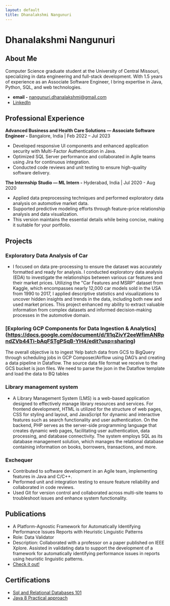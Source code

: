 ```yaml
---
layout: default
title: Dhanalakshmi Nangunuri
---
```


# Dhanalakshmi Nangunuri

## About Me

Computer Science graduate student at the University of Central Missouri, specializing in data engineering and full-stack development. With 1.5 years of experience as an Associate Software Engineer, I bring expertise in Java, Python, SQL, and web technologies.

- **email -** nangunuri.dhanalakshmi@gmail.com
- [LinkedIn](https://www.linkedin.com/in/dhanalakshmi-nangunuri/)

## Professional Experience

**Advanced Business and Health Care Solutions — Associate Software Engineer -** Bangalore, India | Feb 2022 – Jul 2023 
- Developed responsive UI components and enhanced application security with Multi-Factor Authentication in Java.
- Optimized SQL Server performance and collaborated in Agile teams using Jira for continuous integration.
- Conducted code reviews and unit testing to ensure high-quality software delivery.

**The Internship Studio — ML Intern -** Hyderabad, India | Jul 2020 - Aug 2020 
- Applied data preprocessing techniques and performed exploratory data analysis on automotive market data.
- Supported predictive modeling efforts through feature-price relationship analysis and data visualization.
- This version maintains the essential details while being concise, making it suitable for your portfolio.


## Projects

### Exploratory Data Analysis of Car

- I focused on data pre-processing to ensure the dataset was accurately formatted and ready for analysis. I conducted exploratory data analysis (EDA) to investigate the relationships between various car features and their market prices. Utilizing the "Car Features and MSRP" dataset from Kaggle, which encompasses nearly 12,000 car models sold in the USA from 1990 to 2017, I applied descriptive statistics and visualizations to uncover hidden insights and trends in the data, including both new and used market prices. This project enhanced my ability to extract valuable information from complex datasets and informed decision-making processes in the automotive domain.

### [Exploring GCP Components for Data Ingestion & Analytics] (https://docs.google.com/document/d/1I1qZivY2eeWfimANRpndZVb44Ti-bAqFSTgPSqB-YH4/edit?usp=sharing)

The overall objective is to ingest Yelp batch data from GCS to BigQuery through scheduling jobs in GCP Composer/Airflow using DAG’s and creating a data pipeline in Dataflow. The source data file format we receive to the GCS bucket is json files. We need to parse the json in the Dataflow template and load the data to BQ tables

### Library management system

- A Library Management System (LMS) is a web-based application designed to effectively manage library resources and services. For frontend development, HTML is utilized for the structure of web pages, CSS for styling and layout, and JavaScript for dynamic and interactive features such as search functionality and user authentication. On the backend, PHP serves as the server-side programming language that creates dynamic web pages, facilitating user authentication, data processing, and database connectivity. The system employs SQL as its database management solution, which manages the relational database containing information on books, borrowers, transactions, and more.

### Exchequer

- Contributed to software development in an Agile team, implementing features in Java and C/C++.
- Performed unit and integration testing to ensure feature reliability and collaborated in code reviews.
- Used Git for version control and collaborated across multi-site teams to troubleshoot issues and enhance system functionality.

## Publications

- A Platform-Agnostic Framework for Automatically Identifying Performance Issues Reports with Heuristic Linguistic Patterns
- Role: Data Validator
- Description: Collaborated with a professor on a paper published on IEEE Xplore. Assisted in validating data to support the development of a framework for automatically identifying performance issues in reports using heuristic linguistic patterns.
- [Check it out!](https://ieeexplore.ieee.org/abstract/document/10504708)

## Certifications

- [Sql and Relational Databases 101 ](https://courses.cognitiveclass.ai/certificates/4b37b68f2359422e9876e95af1a797de)
- [Java 8 Practical approach](https://www.udemy.com/certificate/UC-f32165eb-82ec-4bb6-a45a-99e925195897/)
